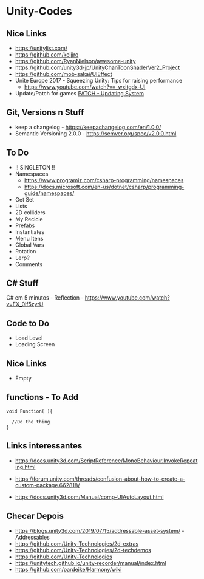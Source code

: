 # Unity-Codes

## Nice Links

 - https://unitylist.com/
 - https://github.com/keijiro
 - https://github.com/RyanNielson/awesome-unity
 - https://github.com/unity3d-jp/UnityChanToonShaderVer2_Project
 - https://github.com/mob-sakai/UIEffect
 - Unite Europe 2017 - Squeezing Unity: Tips for raising performance
 	- https://www.youtube.com/watch?v=_wxitgdx-UI
- Update/Patch for games [PATCH - Updating System](https://assetstore.unity.com/packages/tools/utilities/patch-updating-system-indie-41417)

## Git, Versions n Stuff
 - keep a changelog - https://keepachangelog.com/en/1.0.0/
 - Semantic Versioning 2.0.0 - https://semver.org/spec/v2.0.0.html


## To Do

- !! SINGLETON !!
- Namespaces
	 - https://www.programiz.com/csharp-programming/namespaces
	 - https://docs.microsoft.com/en-us/dotnet/csharp/programming-guide/namespaces/
- Get Set
- Lists
- 2D colliders
- My Recicle
- Prefabs
- Instantiates
- Menu Itens
- Global Vars
- Rotation
- Lerp?
- Comments

## C# Stuff
C# em 5 minutos - Reflection - https://www.youtube.com/watch?v=EX_0lf5zyrU

## Code to Do
- Load Level
- Loading Screen

## Nice Links
- Empty


## functions - To Add

	void Function( ){
		
  	  //Do the thing
	}

## Links interessantes

- https://docs.unity3d.com/ScriptReference/MonoBehaviour.InvokeRepeating.html

- https://forum.unity.com/threads/confusion-about-how-to-create-a-custom-package.662818/

- https://docs.unity3d.com/Manual/comp-UIAutoLayout.html

## Checar Depois

- https://blogs.unity3d.com/2019/07/15/addressable-asset-system/ - Addressables
- https://github.com/Unity-Technologies/2d-extras
- https://github.com/Unity-Technologies/2d-techdemos
- https://github.com/Unity-Technologies
- https://unitytech.github.io/unity-recorder/manual/index.html
- https://github.com/pardeike/Harmony/wiki
